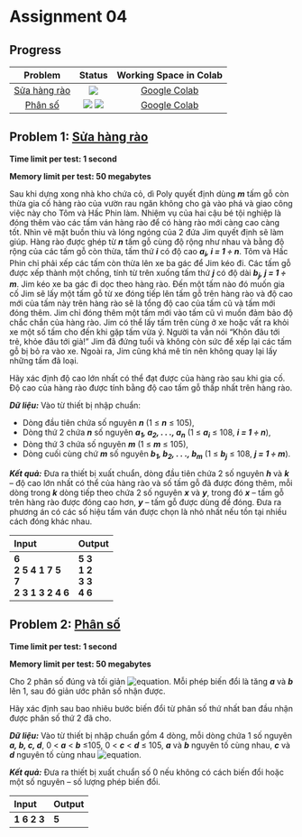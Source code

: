 # Assignment 04

## Progress
| Problem | Status | Working Space in Colab |
|:---:|:---:|:--:|
| [Sửa hàng rào](https://khmt.uit.edu.vn/wecode/cs112.2021/assignment/6/6) |  ![](https://img.shields.io/badge/progress-0%25-red) | [Google Colab]() |
| [Phân số](https://khmt.uit.edu.vn/wecode/cs112.2021/assignment/6/13) | ![](https://img.shields.io/badge/progress-100%25-brightgreen) ![](https://img.shields.io/badge/-PASS%20%E2%9C%93-brightgreen) | [Google Colab]() |

## Problem 1: [Sửa hàng rào](https://khmt.uit.edu.vn/wecode/cs112.2021/assignment/6/6)
**Time limit per test: 1 second**

**Memory limit per test: 50 megabytes**

Sau khi dựng xong nhà kho chứa cỏ, dì Poly quyết định dùng ***m*** tấm gỗ còn thừa gia cố hàng rào của vườn rau ngăn không cho gà vào phá và giao công việc này cho Tôm và Hấc Phin làm. Nhiệm vụ của hai cậu bé tội nghiệp là đóng thêm vào các tấm ván hàng rào để có hàng rào mới càng cao càng tốt. Nhìn vẽ mặt buồn thiu và lóng ngóng của 2 đứa Jim quyết định sẽ làm giúp. Hàng rào được ghép từ ***n*** tấm gỗ cùng độ rộng như nhau và bằng độ rộng của các tấm gỗ còn thừa, tấm thứ ***i*** có độ cao ***a<sub>i</sub>, i = 1 ÷ n***. Tôm và Hấc Phin chỉ phải xếp các tấm còn thừa lên xe ba gác để Jim kéo đi. Các tấm gỗ được xếp thành một chồng, tính từ trên xuống tấm thứ ***j*** có độ dài ***b<sub>j</sub>, j = 1 ÷ m***. Jim kéo xe ba gác đi dọc theo hàng rào. Đến một tấm nào đó muốn gia cố Jim sẽ lấy một tấm gỗ từ xe đóng tiếp lên tấm gỗ trên hàng rào và độ cao mới của tấm này trên hàng rào sẽ là tổng độ cao của tấm cũ và tấm mới đóng thêm. Jim chỉ đóng thêm một tấm mới vào tấm cũ vì muốn đảm bảo độ chắc chắn của hàng rào. Jim có thể lấy tấm trên cùng ở xe hoặc vất ra khỏi xe một số tấm cho đến khi gặp tấm vừa ý. Người ta vẫn nói “Khôn đâu tới trẻ, khỏe đâu tới già!”  Jim đã đứng tuổi và không còn sức để xếp lại các tấm gỗ bị bỏ ra vào xe. Ngoài ra, Jim cũng khá mê tín nên không quay lại lấy những tấm đã loại.

Hãy xác định độ cao lớn nhất có thể đạt được của hàng rào sau khi gia cố. Độ cao của hàng rào được tính bằng độ cao tấm gỗ thấp nhất trên hàng rào.

***Dữ liệu:*** Vào từ thiết bị nhập chuẩn:
- Dòng đầu tiên chứa số nguyên ***n*** (1 ≤ ***n*** ≤ 105),
- Dòng thứ 2 chứa ***n*** số nguyên ***a<sub>1</sub>, a<sub>2</sub>, . . ., a<sub>n</sub>*** (1 ≤ ***a<sub>i</sub>*** ≤ 108, ***i = 1 ÷ n***),
- Dòng thứ 3 chứa số nguyên ***m***  (1 ≤ ***m*** ≤ 105),
- Dòng cuối cùng chứ ***m*** số nguyên ***b<sub>1</sub>, b<sub>2</sub>, . . ., b<sub>m</sub>*** (1 ≤ ***b<sub>j</sub>*** ≤ 108, ***j = 1 ÷ m***).

***Kết quả:*** Đưa ra thiết bị xuất chuẩn, dòng đầu tiên chứa 2 số nguyên ***h*** và ***k*** – độ cao lớn nhất có thể của hàng rào và số tấm gỗ đã được đóng thêm, mỗi dòng trong ***k*** dòng tiếp theo chứa 2 số nguyên ***x*** và ***y***, trong đó ***x*** – tấm gỗ trên hàng rào được đóng cao hơn, ***y*** – tấm gỗ được dùng để đóng. Đưa ra phương án có các số hiệu tấm ván được chọn là nhỏ nhất nếu tồn tại nhiều cách đóng khác nhau.

| Input | Output |
|:---|:---|
| **6 <br /> 2 5 4 1 7 5 <br /> 7 <br /> 2 3 1 3 2 4 6** | **5 3 <br /> 1 2 <br /> 3 3 <br /> 4 6** |

## Problem 2: [Phân số](https://khmt.uit.edu.vn/wecode/cs112.2021/assignment/6/13)
**Time limit per test: 1 second**

**Memory limit per test: 50 megabytes**

Cho 2 phân số đúng và tối giản ![equation](https://latex.codecogs.com/png.image?\dpi{120}&space;\mathbf{\frac{a}{b},&space;\frac{c}{c}}). Mỗi phép biến đổi là tăng ***a*** và ***b*** lên 1, sau đó giản ước phân số nhận được.

Hãy xác định sau bao nhiêu bước biến đổi từ phân số thứ nhất ban đầu nhận được phân số thứ 2 đã cho.

***Dữ liệu:*** Vào từ thiết bị nhập chuẩn gồm 4 dòng, mỗi dòng chứa 1 số nguyên ***a, b, c, d***, 0 < ***a*** < ***b*** ≤105, 0 < ***c*** < ***d*** ≤ 105, ***a*** và ***b*** nguyên tố cùng nhau, ***c*** và ***d*** nguyên tố cùng nhau ![equation](https://latex.codecogs.com/svg.image?\mathbf{\frac{a}{b}\neq&space;&space;\frac{c}{c}}).

***Kết quả:*** Đưa ra thiết bị xuất chuẩn số 0 nếu không có cách biến đổi hoặc một số nguyên – số lượng phép biến đổi.

| Input | Output |
|:---|:---|
|**1 6 2 3**|**5**|

